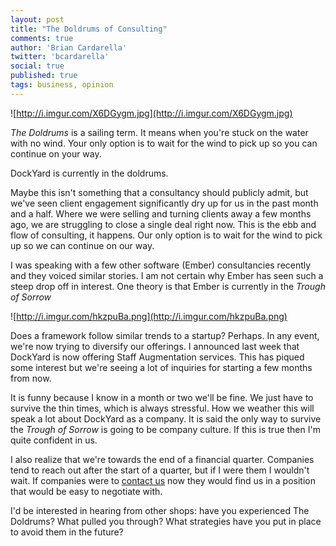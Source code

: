 ```yaml
---
layout: post
title: "The Doldrums of Consulting"
comments: true
author: 'Brian Cardarella'
twitter: 'bcardarella'
social: true
published: true
tags: business, opinion
---
```


![http://i.imgur.com/X6DGygm.jpg](http://i.imgur.com/X6DGygm.jpg)

*The Doldrums* is a sailing term. It means when you're stuck on the
water with no wind. Your only option is to wait for the wind to pick up
so you can continue on your way.

DockYard is currently in the doldrums.

Maybe this isn't something that a consultancy should publicly admit,
but we've seen client engagement significantly dry up for us in the past
month and a half. Where we were selling and turning clients away a few
months ago, we are struggling to close a single deal right now. This is
the ebb and flow of consulting, it happens. Our only option is to wait
for the wind to pick up so we can continue on our way.

I was speaking with a few other software (Ember) consultancies recently
and they voiced similar stories. I am not certain why Ember has seen
such a steep drop off in interest. One theory is that Ember is currently
in the *Trough of Sorrow*

![http://i.imgur.com/hkzpuBa.png](http://i.imgur.com/hkzpuBa.png)

Does a framework follow similar trends to a startup? Perhaps. In any
event, we're now trying to diversify our offerings. I announced last
week that DockYard is now offering Staff Augmentation services. This has
piqued some interest but we're seeing a lot of inquiries for starting a
few months from now.

It is funny because I know in a month or two we'll be fine. We just have
to survive the thin times, which is always stressful. How we weather
this will speak a lot about DockYard as a company. It is said the only
way to survive the *Trough of Sorrow* is going to be company culture. If
this is true then I'm quite confident in us.

I also realize that we're towards the end of a financial quarter.
Companies tend to reach out after the start of a quarter, but if I were
them I wouldn't wait. If companies were to [contact
us](https://dockyard.com/contact) now they would find us in a position that
would be easy to negotiate with.

I'd be interested in hearing from other shops: have you experienced The
Doldrums? What pulled you through? What strategies have you put in place
to avoid them in the future?
